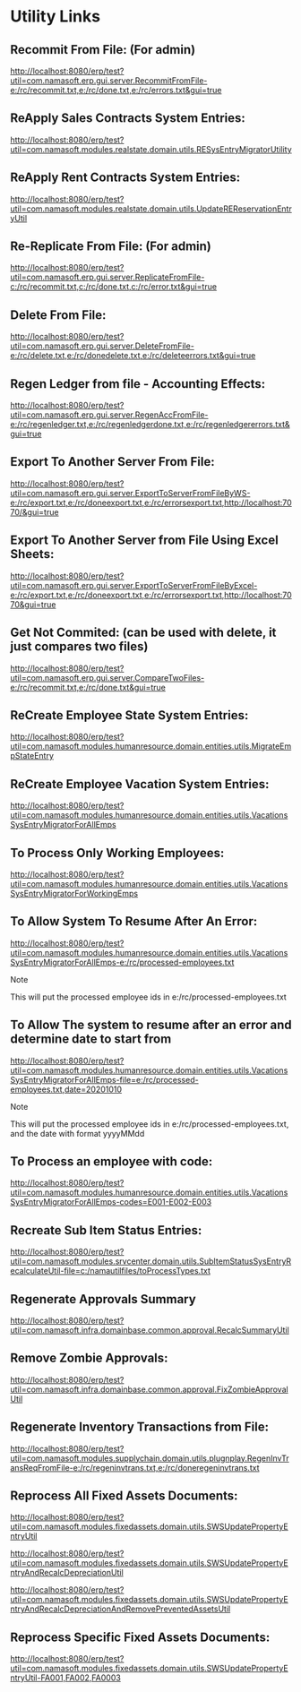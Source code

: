 # Utility Links

## Recommit From File: (For admin)

[http://localhost:8080/erp/test?util=com.namasoft.erp.gui.server.RecommitFromFile-e:/rc/recommit.txt,e:/rc/done.txt,e:/rc/errors.txt&gui=true](http://localhost:8080/erp/test?util=com.namasoft.erp.gui.server.RecommitFromFile-e:/rc/recommit.txt,e:/rc/done.txt,e:/rc/errors.txt&gui=true)

## ReApply Sales Contracts System Entries:
[http://localhost:8080/erp/test?util=com.namasoft.modules.realstate.domain.utils.RESysEntryMigratorUtility](http://localhost:8080/erp/test?util=com.namasoft.modules.realstate.domain.utils.RESysEntryMigratorUtility)

## ReApply Rent Contracts System Entries:
[http://localhost:8080/erp/test?util=com.namasoft.modules.realstate.domain.utils.UpdateREReservationEntryUtil](http://localhost:8080/erp/test?util=com.namasoft.modules.realstate.domain.utils.UpdateREReservationEntryUtil)

## Re-Replicate From File: (For admin)
[http://localhost:8080/erp/test?util=com.namasoft.erp.gui.server.ReplicateFromFile-c:/rc/recommit.txt,c:/rc/done.txt,c:/rc/error.txt&gui=true](http://localhost:8080/erp/test?util=com.namasoft.erp.gui.server.ReplicateFromFile-c:/rc/recommit.txt,c:/rc/done.txt,c:/rc/error.txt&gui=true)

## Delete From File:
[http://localhost:8080/erp/test?util=com.namasoft.erp.gui.server.DeleteFromFile-e:/rc/delete.txt,e:/rc/donedelete.txt,e:/rc/deleteerrors.txt&gui=true](http://localhost:8080/erp/test?util=com.namasoft.erp.gui.server.DeleteFromFile-e:/rc/delete.txt,e:/rc/donedelete.txt,e:/rc/deleteerrors.txt&gui=true)

## Regen Ledger from file - Accounting Effects:
[http://localhost:8080/erp/test?util=com.namasoft.erp.gui.server.RegenAccFromFile-e:/rc/regenledger.txt,e:/rc/regenledgerdone.txt,e:/rc/regenledgererrors.txt&gui=true ](http://localhost:8080/erp/test?util=com.namasoft.erp.gui.server.RegenAccFromFile-e:/rc/regenledger.txt,e:/rc/regenledgerdone.txt,e:/rc/regenledgererrors.txt&gui=true)

## Export To Another Server From File:
[http://localhost:8080/erp/test?util=com.namasoft.erp.gui.server.ExportToServerFromFileByWS-e:/rc/export.txt,e:/rc/doneexport.txt,e:/rc/errorsexport.txt,http://localhost:7070/&gui=true](http://localhost:8080/erp/test?util=com.namasoft.erp.gui.server.ExportToServerFromFileByWS-e:/rc/export.txt,e:/rc/doneexport.txt,e:/rc/errorsexport.txt,http://localhost:7070/&gui=true)

## Export To Another Server from File Using Excel Sheets:
[http://localhost:8080/erp/test?util=com.namasoft.erp.gui.server.ExportToServerFromFileByExcel-e:/rc/export.txt,e:/rc/doneexport.txt,e:/rc/errorsexport.txt,http://localhost:7070&gui=true](http://localhost:8080/erp/test?util=com.namasoft.erp.gui.server.ExportToServerFromFileByExcel-e:/rc/export.txt,e:/rc/doneexport.txt,e:/rc/errorsexport.txt,http://localhost:7070&gui=true)

## Get Not Commited: (can be used with delete, it just compares two files)
[http://localhost:8080/erp/test?util=com.namasoft.erp.gui.server.CompareTwoFiles-e:/rc/recommit.txt,e:/rc/done.txt&gui=true](http://localhost:8080/erp/test?util=com.namasoft.erp.gui.server.CompareTwoFiles-e:/rc/recommit.txt,e:/rc/done.txt&gui=true)

## ReCreate Employee State System Entries:
[http://localhost:8080/erp/test?util=com.namasoft.modules.humanresource.domain.entities.utils.MigrateEmpStateEntry](http://localhost:8080/erp/test?util=com.namasoft.modules.humanresource.domain.entities.utils.MigrateEmpStateEntry)

## ReCreate Employee Vacation System Entries:
[http://localhost:8080/erp/test?util=com.namasoft.modules.humanresource.domain.entities.utils.VacationsSysEntryMigratorForAllEmps](http://localhost:8080/erp/test?util=com.namasoft.modules.humanresource.domain.entities.utils.VacationsSysEntryMigratorForAllEmps)

## To Process Only Working Employees:
[http://localhost:8080/erp/test?util=com.namasoft.modules.humanresource.domain.entities.utils.VacationsSysEntryMigratorForWorkingEmps](http://localhost:8080/erp/test?util=com.namasoft.modules.humanresource.domain.entities.utils.VacationsSysEntryMigratorForWorkingEmps)

## To Allow System To Resume After An Error:
[http://localhost:8080/erp/test?util=com.namasoft.modules.humanresource.domain.entities.utils.VacationsSysEntryMigratorForAllEmps-e:/rc/processed-employees.txt](http://localhost:8080/erp/test?util=com.namasoft.modules.humanresource.domain.entities.utils.VacationsSysEntryMigratorForAllEmps-e:/rc/processed-employees.txt)
> [!NOTE]
> This will put the processed employee ids in e:/rc/processed-employees.txt

## To Allow The system to resume after an error and determine date to start from
[http://localhost:8080/erp/test?util=com.namasoft.modules.humanresource.domain.entities.utils.VacationsSysEntryMigratorForAllEmps-file=e:/rc/processed-employees.txt,date=20201010](http://localhost:8080/erp/test?util=com.namasoft.modules.humanresource.domain.entities.utils.VacationsSysEntryMigratorForAllEmps-file=e:/rc/processed-employees.txt,date=20201010)
> [!NOTE]
> This will put the processed employee ids in e:/rc/processed-employees.txt,
and the date with format yyyyMMdd 

## To Process an employee with code:
[http://localhost:8080/erp/test?util=com.namasoft.modules.humanresource.domain.entities.utils.VacationsSysEntryMigratorForAllEmps-codes=E001-E002-E003](http://localhost:8080/erp/test?util=com.namasoft.modules.humanresource.domain.entities.utils.VacationsSysEntryMigratorForAllEmps-codes=E001-E002-E003)

## Recreate Sub Item Status Entries:
[http://localhost:8080/erp/test?util=com.namasoft.modules.srvcenter.domain.utils.SubItemStatusSysEntryRecalculateUtil-file=c:/namautilfiles/toProcessTypes.txt](http://localhost:8080/erp/test?util=com.namasoft.modules.srvcenter.domain.utils.SubItemStatusSysEntryRecalculateUtil-file=c:/namautilfiles/toProcessTypes.txt)

## Regenerate Approvals Summary
[http://localhost:8080/erp/test?util=com.namasoft.infra.domainbase.common.approval.RecalcSummaryUtil](http://localhost:8080/erp/test?util=com.namasoft.infra.domainbase.common.approval.RecalcSummaryUtil)

## Remove Zombie Approvals:
[http://localhost:8080/erp/test?util=com.namasoft.infra.domainbase.common.approval.FixZombieApprovalUtil](http://localhost:8080/erp/test?util=com.namasoft.infra.domainbase.common.approval.FixZombieApprovalUtil)

## Regenerate Inventory Transactions from File:
[http://localhost:8080/erp/test?util=com.namasoft.modules.supplychain.domain.utils.plugnplay.RegenInvTransReqFromFile-e:/rc/regeninvtrans.txt,e:/rc/doneregeninvtrans.txt](http://localhost:8080/erp/test?util=com.namasoft.modules.supplychain.domain.utils.plugnplay.RegenInvTransReqFromFile-e:/rc/regeninvtrans.txt,e:/rc/doneregeninvtrans.txt)

## Reprocess All Fixed Assets Documents:
[http://localhost:8080/erp/test?util=com.namasoft.modules.fixedassets.domain.utils.SWSUpdatePropertyEntryUtil](http://localhost:8080/erp/test?util=com.namasoft.modules.fixedassets.domain.utils.SWSUpdatePropertyEntryUtil)

[http://localhost:8080/erp/test?util=com.namasoft.modules.fixedassets.domain.utils.SWSUpdatePropertyEntryAndRecalcDepreciationUtil](http://localhost:8080/erp/test?util=com.namasoft.modules.fixedassets.domain.utils.SWSUpdatePropertyEntryAndRecalcDepreciationUtil)

[http://localhost:8080/erp/test?util=com.namasoft.modules.fixedassets.domain.utils.SWSUpdatePropertyEntryAndRecalcDepreciationAndRemovePreventedAssetsUtil](http://localhost:8080/erp/test?util=com.namasoft.modules.fixedassets.domain.utils.SWSUpdatePropertyEntryAndRecalcDepreciationAndRemovePreventedAssetsUtil)

## Reprocess Specific Fixed Assets Documents:
[http://localhost:8080/erp/test?util=com.namasoft.modules.fixedassets.domain.utils.SWSUpdatePropertyEntryUtil-FA001,FA002,FA0003](http://localhost:8080/erp/test?util=com.namasoft.modules.fixedassets.domain.utils.SWSUpdatePropertyEntryUtil-FA001,FA002,FA0003)

